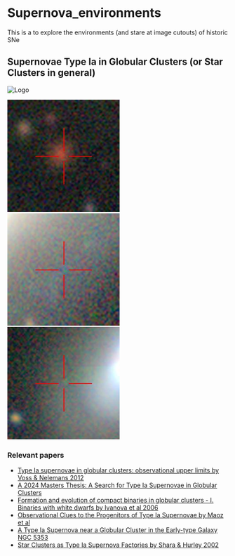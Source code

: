 # Supernova_environments

This is a to explore the environments (and stare at image cutouts) of historic SNe



## Supernovae Type Ia in Globular Clusters (or Star Clusters in general)

<img src="images/decals/fixed_physical/decals_cutout_342.1708333333333_8.17.jpg)" alt="Logo" width="100"/>

![Candidate 1](images/decals/fixed_physical/decals_cutout_342.1708333333333_8.17.jpg)
![Candidate 2](images/decals/fixed_physical/decals_cutout_187.84104166666665_29.134444444444444.jpg)
![Candidate 3](images/decals/fixed_physical/decals_cutout_104.90041666666666_59.51711111111111.jpg)

### Relevant papers
- [Type Ia supernovae in globular clusters: observational upper limits by Voss & Nelemans 2012](https://ui.adsabs.harvard.edu/abs/2012A%26A...539A..77V/abstract)
- [A 2024 Masters Thesis: A Search for Type Ia Supernovae in Globular Clusters](https://clok.uclan.ac.uk/32336/1/Craggs%2C%20Alan_MSc_ThesisSubmission_20240622.pdf)
- [Formation and evolution of compact binaries in globular clusters - I. Binaries with white dwarfs by Ivanova et al 2006](https://ui.adsabs.harvard.edu/abs/2006MNRAS.372.1043I/abstract)
- [Observational Clues to the Progenitors of Type Ia Supernovae by Maoz et al](https://ui.adsabs.harvard.edu/abs/2014ARA%26A..52..107M/abstract)
- [A Type Ia Supernova near a Globular Cluster in the Early-type Galaxy NGC 5353](https://ui.adsabs.harvard.edu/abs/2024ApJ...968L...6B/abstract)
- [Star Clusters as Type Ia Supernova Factories by Shara & Hurley 2002](https://ui.adsabs.harvard.edu/abs/2002ApJ...571..830S/abstract)

